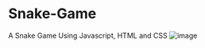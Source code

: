 # Snake-Game
A Snake Game Using Javascript, HTML and CSS
![image](https://user-images.githubusercontent.com/24025327/140614152-d41becee-64e6-4b6e-a794-db8bb113df43.png)

